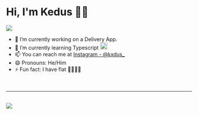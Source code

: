 # Hi, I'm Kedus 👋🏽
<img src="https://i.ibb.co/JKg3xXV/Git-Hub-Profile-1-2.png">

- 🔭 I’m currently working on a Delivery App.
- 🌱 I’m currently learning Typescript <img src="https://tecogill.com/wp-content/uploads/2019/09/1mn6bOs7s6Qbao15PMNRyOA.png" height="20" />
- 📫 You can reach me at [Instagram - @kxdus_](https://www.instagram.com/kxdus_/)
- 😄 Pronouns: He/Him
- ⚡ Fun fact: I have flat 🦶🏽🦶🏽

<br />
<hr />
<br />

<img src="https://github-readme-stats.vercel.app/api?username=Lilkedus&&show_icons=true&title_color=ffffff&icon_color=0073D2&text_color=daf7dc&bg_color=141414">
